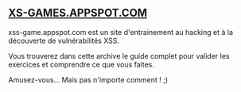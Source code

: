## [**XS-GAMES.APPSPOT.COM**](https://xss-game.appspot.com)

xss-game.appspot.com est un site d'entrainement au hacking et à la découverte de vulnérabilités XSS.

Vous trouverez dans cette archive le guide complet pour valider les exercices et comprendre ce que vous faites.

Amusez-vous... Mais pas n'importe comment ! ;)